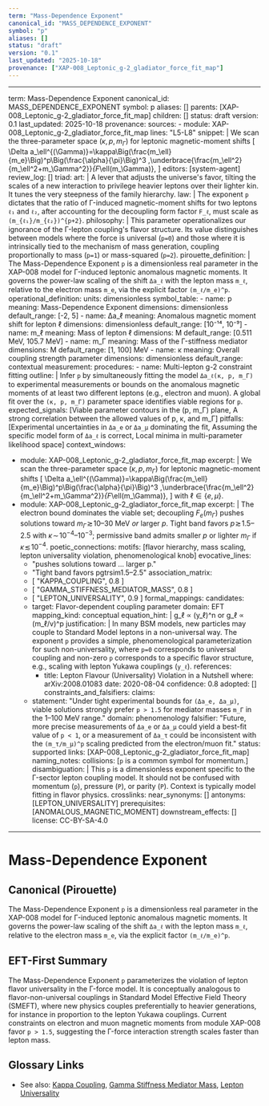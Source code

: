 ```yaml
---
term: "Mass-Dependence Exponent"
canonical_id: "MASS_DEPENDENCE_EXPONENT"
symbol: "p"
aliases: []
status: "draft"
version: "0.1"
last_updated: "2025-10-18"
provenance: ["XAP-008_Leptonic_g-2_gladiator_force_fit_map"]
---
```


---
term: Mass-Dependence Exponent
canonical_id: MASS_DEPENDENCE_EXPONENT
symbol: p
aliases: []
parents: [XAP-008_Leptonic_g-2_gladiator_force_fit_map]
children: []
status: draft
version: 0.1
last_updated: 2025-10-18
provenance:
  sources:
    - module: XAP-008_Leptonic_g-2_gladiator_force_fit_map
      lines: "L5-L8"
      snippet: |
        We scan the three-parameter space $(\kappa, p, m_\Gamma)$ for leptonic magnetic-moment shifts
        \[
        \Delta a_\ell^{(\Gamma)}=\kappa\Big(\frac{m_\ell}{m_e}\Big)^p\Big(\frac{\alpha}{\pi}\Big)^3
        \,\underbrace{\frac{m_\ell^2}{m_\ell^2+m_\Gamma^2}}_{F_\ell(m_\Gamma)},
        \]
  editors: [system-agent]
  review_log: []
triad:
  art: |
    A lever that adjusts the universe's favor, tilting the scales of a new interaction to privilege heavier leptons over their lighter kin. It tunes the very steepness of the family hierarchy.
  law: |
    The exponent `p` dictates that the ratio of Γ-induced magnetic-moment shifts for two leptons `ℓ₁` and `ℓ₂`, after accounting for the decoupling form factor `F_ℓ`, must scale as `(m_{ℓ₁}/m_{ℓ₂})^{p+2}`.
  philosophy: |
    This parameter operationalizes our ignorance of the Γ-lepton coupling's flavor structure. Its value distinguishes between models where the force is universal (`p=0`) and those where it is intrinsically tied to the mechanism of mass generation, coupling proportionally to mass (`p=1`) or mass-squared (`p=2`).
pirouette_definition: |
  The Mass-Dependence Exponent `p` is a dimensionless real parameter in the XAP-008 model for Γ-induced leptonic anomalous magnetic moments. It governs the power-law scaling of the shift `Δa_ℓ` with the lepton mass `m_ℓ`, relative to the electron mass `m_e`, via the explicit factor `(m_ℓ/m_e)^p`.
operational_definition:
  units: dimensionless
  symbol_table:
    - name: p
      meaning: Mass-Dependence Exponent
      dimensions: dimensionless
      default_range: [-2, 5]
    - name: Δa_ℓ
      meaning: Anomalous magnetic moment shift for lepton ℓ
      dimensions: dimensionless
      default_range: [10⁻¹⁴, 10⁻⁹]
    - name: m_ℓ
      meaning: Mass of lepton ℓ
      dimensions: M
      default_range: [0.511 MeV, 105.7 MeV]
    - name: m_Γ
      meaning: Mass of the Γ-stiffness mediator
      dimensions: M
      default_range: [1, 100] MeV
    - name: κ
      meaning: Overall coupling strength parameter
      dimensions: dimensionless
      default_range: contextual
  measurement:
    procedures:
      - name: Multi-lepton g-2 constraint fitting
        outline: |
          Infer `p` by simultaneously fitting the model `Δa_ℓ(κ, p, m_Γ)` to experimental measurements or bounds on the anomalous magnetic moments of at least two different leptons (e.g., electron and muon). A global fit over the `(κ, p, m_Γ)` parameter space identifies viable regions for `p`.
        expected_signals: [Viable parameter contours in the (p, m_Γ) plane, A strong correlation between the allowed values of p, κ, and m_Γ]
        pitfalls: [Experimental uncertainties in `Δa_e` or `Δa_μ` dominating the fit, Assuming the specific model form of `Δa_ℓ` is correct, Local minima in multi-parameter likelihood space]
context_windows:
  - module: XAP-008_Leptonic_g-2_gladiator_force_fit_map
    excerpt: |
      We scan the three-parameter space $(\kappa, p, m_\Gamma)$ for leptonic magnetic-moment shifts
      \[
      \Delta a_\ell^{(\Gamma)}=\kappa\Big(\frac{m_\ell}{m_e}\Big)^p\Big(\frac{\alpha}{\pi}\Big)^3
      \,\underbrace{\frac{m_\ell^2}{m_\ell^2+m_\Gamma^2}}_{F_\ell(m_\Gamma)},
      \]
      with $\ell\in\{e,\mu\}$.
  - module: XAP-008_Leptonic_g-2_gladiator_force_fit_map
    excerpt: |
      The electron bound dominates the viable set; decoupling $F_e(m_\Gamma)$ pushes solutions toward $m_\Gamma\!\gtrsim\!10$–$30$ MeV *or* larger $p$. Tight band favors $p\!\gtrsim\!1.5$–$2.5$ with $\kappa\!\sim\!10^{-4}$–$10^{-3}$; permissive band admits smaller $p$ or lighter $m_\Gamma$ if $\kappa\!\lesssim\!10^{-4}$.
poetic_connections:
  motifs: [flavor hierarchy, mass scaling, lepton universality violation, phenomenological knob]
  evocative_lines:
    - "pushes solutions toward ... larger p."
    - "Tight band favors pgtrsim1.5–2.5"
  association_matrix:
    - [ "KAPPA_COUPLING", 0.8 ]
    - [ "GAMMA_STIFFNESS_MEDIATOR_MASS", 0.8 ]
    - [ "LEPTON_UNIVERSALITY", 0.9 ]
formal_mappings:
  candidates:
    - target: Flavor-dependent coupling parameter
      domain: EFT
      mapping_kind: conceptual
      equation_hint: |
        g_ℓ ∝ (y_ℓ)^n or g_ℓ ∝ (m_ℓ/v)^p
      justification: |
        In many BSM models, new particles may couple to Standard Model leptons in a non-universal way. The exponent `p` provides a simple, phenomenological parameterization for such non-universality, where `p=0` corresponds to universal coupling and non-zero `p` corresponds to a specific flavor structure, e.g., scaling with lepton Yukawa couplings (`y_ℓ`).
      references:
        - title: Lepton Flavour (Universality) Violation in a Nutshell
          where: arXiv:2008.01083
          date: 2020-08-04
      confidence: 0.8
  adopted: []
constraints_and_falsifiers:
  claims:
    - statement: "Under tight experimental bounds for `(Δa_e, Δa_μ)`, viable solutions strongly prefer `p > 1.5` for mediator masses `m_Γ` in the 1–100 MeV range."
      domain: phenomenology
      falsifier: "Future, more precise measurements of `Δa_e` or `Δa_μ` could yield a best-fit value of `p < 1`, or a measurement of `Δa_τ` could be inconsistent with the `(m_τ/m_μ)^p` scaling predicted from the electron/muon fit."
      status: supported
      links: [XAP-008_Leptonic_g-2_gladiator_force_fit_map]
naming_notes:
  collisions: [`p` is a common symbol for momentum.]
  disambiguation: |
    This `p` is a dimensionless exponent specific to the Γ-sector lepton coupling model. It should not be confused with momentum (`p`), pressure (`P`), or parity (`P`). Context is typically model fitting in flavor physics.
crosslinks:
  near_synonyms: []
  antonyms: [LEPTON_UNIVERSALITY]
  prerequisites: [ANOMALOUS_MAGNETIC_MOMENT]
  downstream_effects: []
license: CC-BY-SA-4.0
---

# Mass-Dependence Exponent

## Canonical (Pirouette)
The Mass-Dependence Exponent `p` is a dimensionless real parameter in the XAP-008 model for Γ-induced leptonic anomalous magnetic moments. It governs the power-law scaling of the shift `Δa_ℓ` with the lepton mass `m_ℓ`, relative to the electron mass `m_e`, via the explicit factor `(m_ℓ/m_e)^p`.

## EFT-First Summary
The Mass-Dependence Exponent `p` parameterizes the violation of lepton flavor universality in the Γ-force model. It is conceptually analogous to flavor-non-universal couplings in Standard Model Effective Field Theory (SMEFT), where new physics couples preferentially to heavier generations, for instance in proportion to the lepton Yukawa couplings. Current constraints on electron and muon magnetic moments from module XAP-008 favor `p > 1.5`, suggesting the Γ-force interaction strength scales faster than lepton mass.

## Glossary Links
- See also: [Kappa Coupling](<...>), [Gamma Stiffness Mediator Mass](<...>), [Lepton Universality](<...>)